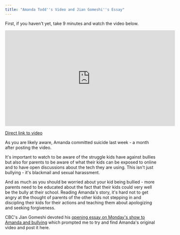 ```yaml
---
title: "Amanda Todd''s Video and Jian Gomeshi''s Essay"
---
```

<p>First, if you haven't yet, take 9 minutes and watch the video below.</p>
<p><iframe width="560" height="315" src="https://www.youtube.com/embed/vOHXGNx-E7E" frameborder="0" allowfullscreen></iframe></p>
<p><a href="https://www.youtube.com/watch?v=vOHXGNx-E7E">Direct link to video</a></p>
<p>As you are likely aware, Amanda committed suicide last week - a month after posting the video.</p>
<p>It's important to watch to be aware of the struggle kids have against bullies but also for parents to be aware of what their kids can be exposed to online and to have open discussions about the tech they are using. This isn't just bullying - it's blackmail and sexual harassment.</p>
<p>And as much as you should be worried about your kid being bullied - more parents need to be educated about the fact that their kids could very well be the bully at their school. Reading Amanda's story, it's hard not to get angry at the thought of parents of the other kids not stepping in and discipling their kids for their actions and teaching them about apologizing and seeking forgiveness.</p>
<p>CBC's Jian Gomeshi devoted his <a href="https://www.cbc.ca/q/blog/2012/10/15/jians-essay-amanda-todd-and-bullying/">opening essay on Monday's show to Amanda and bullying</a> which prompted me to try and find Amanda's original video and post it here.</p>

